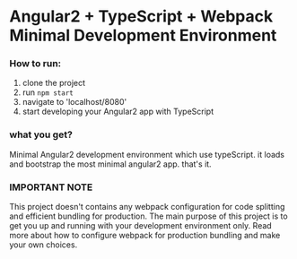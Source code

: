 # Angular2 + TypeScript + Webpack Minimal Development Environment

### How to run:
1. clone the project
2. run `npm start`
4. navigate to 'localhost/8080'
5. start developing your Angular2 app with TypeScript 

### what you get?
Minimal Angular2 development environment which use typeScript.
it loads and bootstrap the most minimal angular2 app. that's it. 
  

### IMPORTANT NOTE
This project doesn't contains any webpack configuration for code splitting and efficient bundling
for production.
The main purpose of this project is to get you up and running with your development environment only.
Read more about how to configure webpack for production bundling and make your own choices.
  